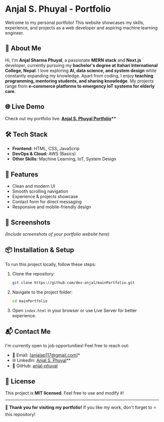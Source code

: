 # Anjal S. Phuyal - Portfolio

Welcome to my personal portfolio! This website showcases my skills, experience, and projects as a web developer and aspiring machine learning engineer.

## 🚀 About Me

Hi, I'm **Anjal Sharma Phuyal**, a passionate **MERN stack** and **Next.js** developer, currently pursuing my **bachelor's degree at Itahari International College, Nepal**. I love exploring **AI, data science, and system design** while constantly expanding my knowledge. Apart from coding, I enjoy **teaching programming, mentoring students, and sharing knowledge**. My projects range from **e-commerce platforms to emergency IoT systems for elderly care**.

## 🌐 Live Demo

Check out my portfolio live: **[Anjal S. Phuyal Portfolio](anjalphuyal.vercel.app)\*\***

## 🛠️ Tech Stack

- **Frontend:** HTML, CSS, JavaScrip
- **DevOps & Cloud:** AWS (Basics)
- **Other Skills:** Machine Learning, IoT, System Design

## 📂 Features

- Clean and modern UI
- Smooth scrolling navigation
- Experience & projects showcase
- Contact form for direct messaging
- Responsive and mobile-friendly design

## 📸 Screenshots

_(Include screenshots of your portfolio website here)_

## 📦 Installation & Setup

To run this project locally, follow these steps:

1. Clone the repository:
   ```sh
   git clone https://github.com/dev-anjal/mainPortfolio.git
   ```
2. Navigate to the project folder:
   ```sh
   cd mainPortfolio
   ```
3. Open `index.html` in your browser or use Live Server for better experience.

## 📬 Contact Me

I'm currently open to job opportunities! Feel free to reach out:

- 📧 Email: [anjalap117@gmail.com]\*
- 🌐 LinkedIn: [Anjal S. Phuyal]()\*\*
- 🐙 GitHub: [anjal-phuyal](https://github.com/dev-anjal)

## 📜 License

This project is **MIT licensed**. Feel free to use and modify it!

---

🚀 **Thank you for visiting my portfolio!** If you like my work, don't forget to ⭐ this repository!
